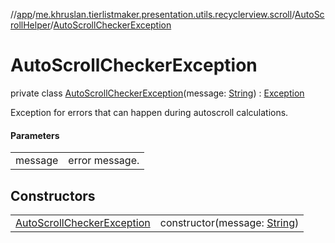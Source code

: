 //[app](../../../../index.md)/[me.khruslan.tierlistmaker.presentation.utils.recyclerview.scroll](../../index.md)/[AutoScrollHelper](../index.md)/[AutoScrollCheckerException](index.md)

# AutoScrollCheckerException

private class [AutoScrollCheckerException](index.md)(message: [String](https://kotlinlang.org/api/latest/jvm/stdlib/kotlin/-string/index.html)) : [Exception](https://developer.android.com/reference/kotlin/java/lang/Exception.html)

Exception for errors that can happen during autoscroll calculations.

#### Parameters

| | |
|---|---|
| message | error message. |

## Constructors

| | |
|---|---|
| [AutoScrollCheckerException](-auto-scroll-checker-exception.md) | constructor(message: [String](https://kotlinlang.org/api/latest/jvm/stdlib/kotlin/-string/index.html)) |
